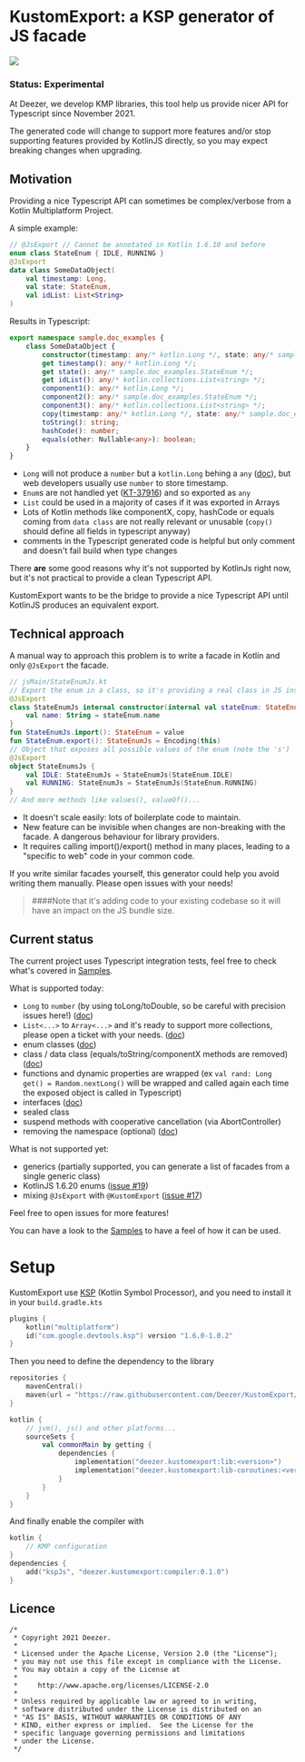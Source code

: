 # KustomExport: a KSP generator of JS facade

![](doc/demo_kustom.png)

### Status: Experimental
At Deezer, we develop KMP libraries, this tool help us provide nicer API for Typescript since November 2021.

The generated code will change to support more features and/or stop supporting features provided by KotlinJS directly, so you may expect breaking changes when upgrading.

## Motivation
Providing a nice Typescript API can sometimes be complex/verbose from a Kotlin Multiplatform Project.

A simple example: 
```kotlin
// @JsExport // Cannot be annotated in Kotlin 1.6.10 and before
enum class StateEnum { IDLE, RUNNING }
@JsExport
data class SomeDataObject(
    val timestamp: Long,
    val state: StateEnum,
    val idList: List<String>
)
```
Results in Typescript:

```typescript
export namespace sample.doc_examples {
    class SomeDataObject {
        constructor(timestamp: any/* kotlin.Long */, state: any/* sample.doc_examples.StateEnum */, idList: any/* kotlin.collections.List<string> */);
        get timestamp(): any/* kotlin.Long */;
        get state(): any/* sample.doc_examples.StateEnum */;
        get idList(): any/* kotlin.collections.List<string> */;
        component1(): any/* kotlin.Long */;
        component2(): any/* sample.doc_examples.StateEnum */;
        component3(): any/* kotlin.collections.List<string> */;
        copy(timestamp: any/* kotlin.Long */, state: any/* sample.doc_examples.StateEnum */, idList: any/* kotlin.collections.List<string> */): sample.doc_examples.SomeDataObject;
        toString(): string;
        hashCode(): number;
        equals(other: Nullable<any>): boolean;
    }
}
```

- `Long` will not produce a `number` but a `kotlin.Long` behing a `any` ([doc](https://kotlinlang.org/docs/js-to-kotlin-interop.html#kotlin-types-in-javascript)), but web developers usually use `number` to store timestamp.
- `Enum`s are not handled yet ([KT-37916](https://youtrack.jetbrains.com/issue/KT-37916)) and so exported as `any`
- `List` could be used in a majority of cases if it was exported in Arrays
- Lots of Kotlin methods like componentX, copy, hashCode or equals coming from `data class` are not really relevant or unusable (`copy()` should define all fields in typescript anyway)
- comments in the Typescript generated code is helpful but only comment and doesn't fail build when type changes

There **are** some good reasons why it's not supported by KotlinJs right now, but it's not practical to provide a clean Typescript API.

KustomExport wants to be the bridge to provide a nice Typescript API until KotlinJS produces an equivalent export.

## Technical approach

A manual way to approach this problem is to write a facade in Kotlin and only `@JsExport` the facade.

```kotlin
// jsMain/StateEnumJs.kt
// Export the enum in a class, so it's providing a real class in JS instead of 'any'
@JsExport
class StateEnumJs internal constructor(internal val stateEnum: StateEnum) {
    val name: String = stateEnum.name
}
fun StateEnumJs.import(): StateEnum = value
fun StateEnum.export(): StateEnumJs = Encoding(this)
// Object that exposes all possible values of the enum (note the 's')
@JsExport
object StateEnumsJs {
    val IDLE: StateEnumJs = StateEnumJs(StateEnum.IDLE)
    val RUNNING: StateEnumJs = StateEnumJs(StateEnum.RUNNING)
}
// And more methods like values(), valueOf()...
```

- It doesn't scale easily: lots of boilerplate code to maintain.
- New feature can be invisible when changes are non-breaking with the facade. A dangerous behaviour for library providers.
- It requires calling import()/export() method in many places, leading to a "specific to web" code in your common code.

If you write similar facades yourself, this generator could help you avoid writing them manually. Please open issues with your needs!

>####Note that it's adding code to your existing codebase so it will have an impact on the JS bundle size.

## Current status

The current project uses Typescript integration tests, feel free to check what's covered in [Samples](samples/src/commonMain/kotlin/sample).

What is supported today: 
- `Long` to `number` (by using toLong/toDouble, so be careful with precision issues here!) ([doc](doc/Long.md))
- `List<...>` to `Array<...>` and it's ready to support more collections, please open a ticket with your needs.  ([doc](doc/Collection.md))
- enum classes  ([doc](doc/Enum.md))
- class / data class (equals/toString/componentX methods are removed) ([doc](doc/DataClass.md))
- functions and dynamic properties are wrapped (ex `val rand: Long get() = Random.nextLong()` will be wrapped and called again each time the exposed object is called in Typescript)
- interfaces ([doc](doc/Interfaces.md))
- sealed class
- suspend methods with cooperative cancellation (via AbortController)
- removing the namespace (optional) ([doc](doc/Namespace.md))

What is not supported yet:
- generics (partially supported, you can generate a list of facades from a single generic class)
- KotlinJS 1.6.20 enums ([issue #19](https://github.com/deezer/KustomExport/issues/19))
- mixing `@JsExport` with `@KustomExport` ([issue #17](https://github.com/deezer/KustomExport/issues/17))

Feel free to open issues for more features!

You can have a look to the [Samples](samples/src/commonMain/kotlin/sample) to have a feel of how it can be used.

# Setup

KustomExport use [KSP](https://github.com/google/ksp) (Kotlin Symbol Processor), and you need to install it in your `build.gradle.kts`

```kotlin
plugins {
    kotlin("multiplatform")
    id("com.google.devtools.ksp") version "1.6.0-1.0.2"
}
```

Then you need to define the dependency to the library

```kotlin
repositories {
    mavenCentral()
    maven(url = "https://raw.githubusercontent.com/Deezer/KustomExport/mvn-repo")
}

kotlin {
    // jvm(), js() and other platforms...
    sourceSets {
        val commonMain by getting {
            dependencies {
                implementation("deezer.kustomexport:lib:<version>")
                implementation("deezer.kustomexport:lib-coroutines:<version>")
            }
        }
    }
}
```

And finally enable the compiler with 

```kotlin
kotlin { 
    // KMP configuration
}
dependencies {
    add("kspJs", "deezer.kustomexport:compiler:0.1.0")
}
```

## Licence
```
/*
 * Copyright 2021 Deezer.
 *
 * Licensed under the Apache License, Version 2.0 (the "License");
 * you may not use this file except in compliance with the License.
 * You may obtain a copy of the License at
 *
 *     http://www.apache.org/licenses/LICENSE-2.0
 *
 * Unless required by applicable law or agreed to in writing,
 * software distributed under the License is distributed on an
 * "AS IS" BASIS, WITHOUT WARRANTIES OR CONDITIONS OF ANY
 * KIND, either express or implied.  See the License for the
 * specific language governing permissions and limitations
 * under the License.
 */
```
